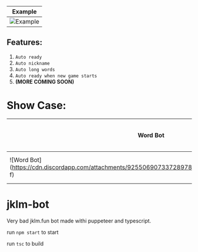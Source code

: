| Example                                                                                              |
| ------------------------------------------------------------------------------------------------- |
| ![Example](https://cdn.discordapp.com/attachments/925506907337289789/930167475541278790/speed.gif) |


## Features:

1. `Auto ready`
2. `Auto nickname`
3. `Auto long words`
4. `Auto ready when new game starts`
5. **(MORE COMING SOON)**

# Show Case:

| Word Bot                                                                                                        | Auto Wait & Ready                                                                                                           | Auto Big Words                                                                                                             |
| --------------------------------------------------------------------------------------------------------------------------- | ------------------------------------------------------------------------------------------------------------------------------- | ----------------------------------------------------------------------------------------------------------------------- |
| ![Word Bot](https://cdn.discordapp.com/attachments/925506907337289789/930167475541278790/speed.gi f) | ![Auto Big Words](https://cdn.discordapp.com/attachments/925506907337289789/930168497131098182/chrome_By8UaqKO9Y.gif) | ![Auto Wait & Ready](https://cdn.discordapp.com/attachments/925506907337289789/930169357810692146/speed.gif) |





# jklm-bot

Very bad jklm.fun bot made withi puppeteer and typescript.

run `npm start` to start

run `tsc` to build
